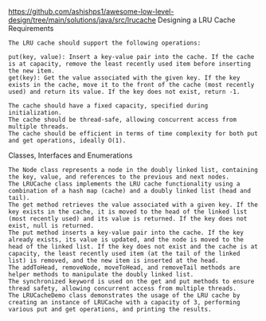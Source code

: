 https://github.com/ashishps1/awesome-low-level-design/tree/main/solutions/java/src/lrucache
Designing a LRU Cache
Requirements

    The LRU cache should support the following operations:

    put(key, value): Insert a key-value pair into the cache. If the cache is at capacity, remove the least recently used item before inserting the new item.
    get(key): Get the value associated with the given key. If the key exists in the cache, move it to the front of the cache (most recently used) and return its value. If the key does not exist, return -1.

    The cache should have a fixed capacity, specified during initialization.
    The cache should be thread-safe, allowing concurrent access from multiple threads.
    The cache should be efficient in terms of time complexity for both put and get operations, ideally O(1).

Classes, Interfaces and Enumerations

    The Node class represents a node in the doubly linked list, containing the key, value, and references to the previous and next nodes.
    The LRUCache class implements the LRU cache functionality using a combination of a hash map (cache) and a doubly linked list (head and tail).
    The get method retrieves the value associated with a given key. If the key exists in the cache, it is moved to the head of the linked list (most recently used) and its value is returned. If the key does not exist, null is returned.
    The put method inserts a key-value pair into the cache. If the key already exists, its value is updated, and the node is moved to the head of the linked list. If the key does not exist and the cache is at capacity, the least recently used item (at the tail of the linked list) is removed, and the new item is inserted at the head.
    The addToHead, removeNode, moveToHead, and removeTail methods are helper methods to manipulate the doubly linked list.
    The synchronized keyword is used on the get and put methods to ensure thread safety, allowing concurrent access from multiple threads.
    The LRUCacheDemo class demonstrates the usage of the LRU cache by creating an instance of LRUCache with a capacity of 3, performing various put and get operations, and printing the results.
